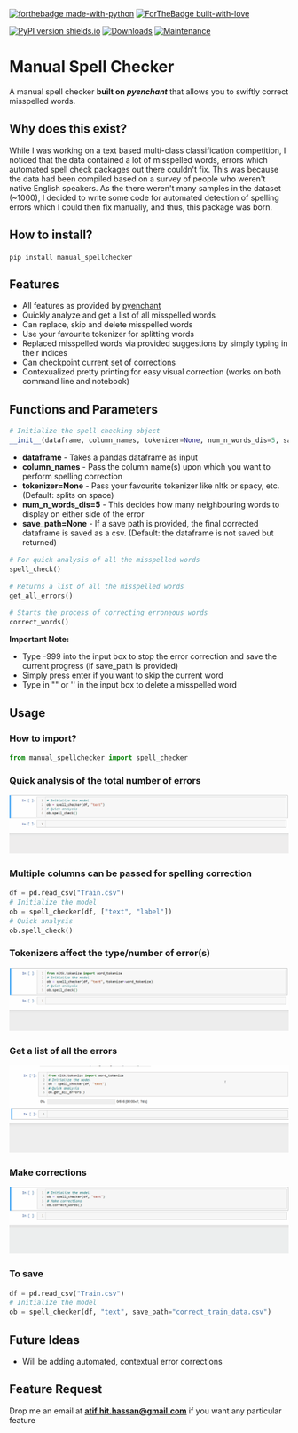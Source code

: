 [![forthebadge made-with-python](http://ForTheBadge.com/images/badges/made-with-python.svg)](https://www.python.org/)
[![ForTheBadge built-with-love](http://ForTheBadge.com/images/badges/built-with-love.svg)](https://github.com/atif-hassan/)

[![PyPI version shields.io](https://img.shields.io/pypi/v/manual-spellchecker.svg)](https://pypi.python.org/pypi/manual-spellchecker/)
[![Downloads](https://pepy.tech/badge/manual-spellchecker)](https://pepy.tech/project/manual-spellchecker)
[![Maintenance](https://img.shields.io/badge/Maintained%3F-yes-green.svg)](https://github.com/atif-hassan/manual_spellchecker/commits/master)
# Manual Spell Checker
A manual spell checker **built on _pyenchant_** that allows you to swiftly correct misspelled words.

## Why does this exist?
While I was working on a text based multi-class classification competition, I noticed that the data contained a lot of misspelled words, errors which automated spell check packages out there couldn't fix. This was because the data had been compiled based on a survey of people who weren't native English speakers. As the there weren't many samples in the dataset (~1000), I decided to write some code for automated detection of spelling errors which I could then fix manually, and thus, this package was born.

## How to install?
```pip install manual_spellchecker```

## Features
- All features as provided by [pyenchant](https://github.com/pyenchant/pyenchant)
- Quickly analyze and get a list of all misspelled words
- Can replace, skip and delete misspelled words
- Use your favourite tokenizer for splitting words
- Replaced misspelled words via provided suggestions by simply typing in their indices
- Can checkpoint current set of corrections
- Contexualized pretty printing for easy visual correction (works on both command line and notebook)

## Functions and Parameters
```python
# Initialize the spell checking object
__init__(dataframe, column_names, tokenizer=None, num_n_words_dis=5, save_path=None)
```
- **dataframe** - Takes a pandas dataframe as input
- **column_names** - Pass the column name(s) upon which you want to perform spelling correction
- **tokenizer=None** - Pass your favourite tokenizer like nltk or spacy, etc. (Default: splits on space)
- **num_n_words_dis=5** - This decides how many neighbouring words to display on either side of the error
- **save_path=None** - If a save path is provided, the final corrected dataframe is saved as a csv. (Default: the dataframe is not saved but returned)

```python
# For quick analysis of all the misspelled words
spell_check()
```

```python
# Returns a list of all the misspelled words
get_all_errors()
```

```python
# Starts the process of correcting erroneous words
correct_words()
```
 
 **Important Note:**
 - Type -999 into the input box to stop the error correction and save the current progress (if save_path is provided)
 - Simply press enter if you want to skip the current word
 - Type in "" or '' in the input box to delete a misspelled word

## Usage
### How to import?
```python
from manual_spellchecker import spell_checker
```

### Quick analysis of the total number of errors
![](resources/manual_spellchecker_quick_analysis.gif)

### Multiple columns can be passed for spelling correction
```python
df = pd.read_csv("Train.csv")
# Initialize the model
ob = spell_checker(df, ["text", "label"])
# Quick analysis
ob.spell_check()
```

### Tokenizers affect the type/number of error(s)
![](resources/manual_spellchecker_quick_analysis_tokenizer.gif)

### Get a list of all the errors
![](resources/manual_spellchecker_get_errors.gif)

### Make corrections
![](resources/manual_spellchecker_corrections.gif)

### To save
```python
df = pd.read_csv("Train.csv")
# Initialize the model
ob = spell_checker(df, "text", save_path="correct_train_data.csv")
```

## Future Ideas
- Will be adding automated, contextual error corrections

## Feature Request
Drop me an email at **atif.hit.hassan@gmail.com** if you want any particular feature
